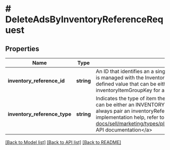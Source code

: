 # # DeleteAdsByInventoryReferenceRequest

## Properties

Name | Type | Description | Notes
------------ | ------------- | ------------- | -------------
**inventory_reference_id** | **string** | An ID that identifies an a single-item listing or multiple-variation listing that is managed with the Inventory API. The inventory reference ID is a seller-defined value that can be either an SKU for a single-item listing or an inventoryItemGroupKey for a multiple-value listing. | [optional]
**inventory_reference_type** | **string** | Indicates the type of item the inventoryReferenceId references. The item can be either an INVENTORY_ITEM or INVENTORY_ITEM_GROUP. You must always pair an inventoryReferenceId with and inventoryReferenceType. For implementation help, refer to &lt;a href&#x3D;&#39;https://developer.ebay.com/api-docs/sell/marketing/types/pls:InventoryReferenceTypeEnum&#39;&gt;eBay API documentation&lt;/a&gt; | [optional]

[[Back to Model list]](../../README.md#models) [[Back to API list]](../../README.md#endpoints) [[Back to README]](../../README.md)
